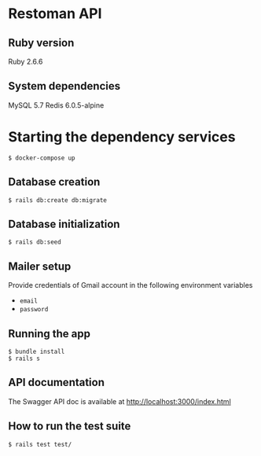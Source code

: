 # Restoman API

## Ruby version
Ruby 2.6.6

## System dependencies
MySQL 5.7
Redis 6.0.5-alpine

# Starting the dependency services
`$ docker-compose up`

## Database creation
`$ rails db:create db:migrate`

## Database initialization
`$ rails db:seed`

## Mailer setup
Provide credentials of Gmail account in the following environment variables
- `email`
- `password`

## Running the app
```
$ bundle install
$ rails s
```

## API documentation
The Swagger API doc is available at [http://localhost:3000/index.html](http://localhost:3000/index.html)

## How to run the test suite
`$ rails test test/`
